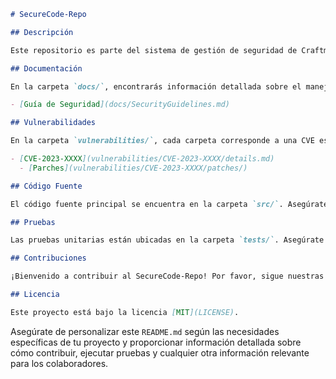 ```markdown
# SecureCode-Repo

## Descripción

Este repositorio es parte del sistema de gestión de seguridad de Craftmax y se centra en el manejo de vulnerabilidades y la aplicación de buenas prácticas de seguridad en el código fuente.

## Documentación

En la carpeta `docs/`, encontrarás información detallada sobre el manejo de vulnerabilidades y pautas de seguridad. Asegúrate de revisar esta documentación antes de contribuir al proyecto.

- [Guía de Seguridad](docs/SecurityGuidelines.md)

## Vulnerabilidades

En la carpeta `vulnerabilities/`, cada carpeta corresponde a una CVE específica. Dentro de estas carpetas, encontrarás detalles sobre la vulnerabilidad y posibles correcciones.

- [CVE-2023-XXXX](vulnerabilities/CVE-2023-XXXX/details.md)
  - [Parches](vulnerabilities/CVE-2023-XXXX/patches/)

## Código Fuente

El código fuente principal se encuentra en la carpeta `src/`. Asegúrate de seguir las pautas de seguridad al contribuir al código.

## Pruebas

Las pruebas unitarias están ubicadas en la carpeta `tests/`. Asegúrate de ejecutar las pruebas antes de enviar cambios.

## Contribuciones

¡Bienvenido a contribuir al SecureCode-Repo! Por favor, sigue nuestras [pautas de contribución](CONTRIBUTING.md) antes de enviar tus cambios.

## Licencia

Este proyecto está bajo la licencia [MIT](LICENSE).
```

Asegúrate de personalizar este `README.md` según las necesidades específicas de tu proyecto y proporcionar información detallada sobre cómo contribuir, ejecutar pruebas y cualquier otra información relevante para los colaboradores.
